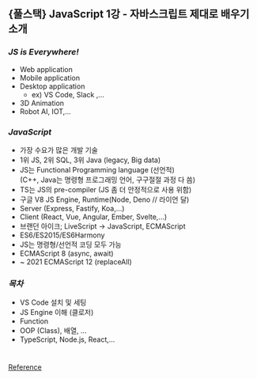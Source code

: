 ## {풀스택} JavaScript 1강 - 자바스크립트 제대로 배우기 소개

### _JS is Everywhere!_

- Web application
- Mobile application
- Desktop application
  - ex) VS Code, Slack ,...
- 3D Animation
- Robot AI, IOT,...

### _JavaScript_

- 가장 수요가 많은 개발 기술
- 1위 JS, 2위 SQL, 3위 Java (legacy, Big data)
- JS는 Functional Programming language (선언적) <br/>
  (C++, Java는 명령형 프로그래밍 언어, 구구절절 과정 다 씀)
- TS는 JS의 pre-compiler (JS 좀 더 안정적으로 사용 위함)
- 구글 V8 JS Engine, Runtime(Node, Deno // 라이언 달)
- Server (Express, Fastify, Koa,...)
- Client (React, Vue, Angular, Ember, Svelte,...)
- 브랜던 아이크; LiveScript -> JavaScript, ECMAScript
- ES6/ES2015/ES6Harmony
- JS는 명령형/선언적 코딩 모두 가능
- ECMAScript 8 (async, await)
- ~ 2021 ECMAScript 12 (replaceAll)

### _목차_

- VS Code 설치 및 세팅
- JS Engine 이해 (클로저)
- Function
- OOP (Class), 배열, ...
- TypeScript, Node.js, React,...

#

[Reference](https://www.youtube.com/watch?v=31nNRRkAksY&list=PLEOnZ6GeucBWtTPoN847Rx-hI1_MVZ_m-&index=15)
